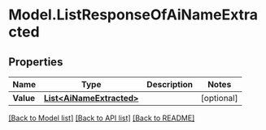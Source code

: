 # Model.ListResponseOfAiNameExtracted
## Properties
Name | Type | Description | Notes
------------ | ------------- | ------------- | -------------
**Value** | [**List&lt;AiNameExtracted&gt;**](AiNameExtracted.md) |  | [optional] 



[[Back to Model list]](README.md#documentation-for-models) [[Back to API list]](README.md#documentation-for-api-endpoints) [[Back to README]](README.md)


